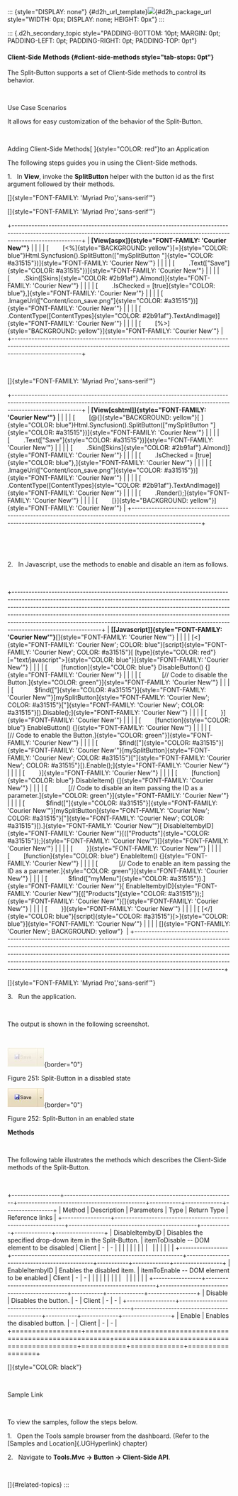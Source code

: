 ::: {style="DISPLAY: none"}
[](ms-xhelp:///?Id=d2h_url_template){#d2h_url_template}![](!package_url!){#d2h_package_url style="WIDTH: 0px; DISPLAY: none; HEIGHT: 0px"}
:::

::: {.d2h_secondary_topic style="PADDING-BOTTOM: 10pt; MARGIN: 0pt; PADDING-LEFT: 0pt; PADDING-RIGHT: 0pt; PADDING-TOP: 0pt"}
#### Client-Side Methods {#client-side-methods style="tab-stops: 0pt"}

The Split-Button supports a set of Client-Side methods to control its behavior.

 

Use Case Scenarios

It allows for easy customization of the behavior of the Split-Button.

 

Adding Client-Side Methods[ ]{style="COLOR: red"}to an Application

The following steps guides you in using the Client-Side methods.

1.   In **View**, invoke the **SplitButton** helper with the button id as the first argument followed by their methods.

[]{style="FONT-FAMILY: 'Myriad Pro','sans-serif'"} 

[]{style="FONT-FAMILY: 'Myriad Pro','sans-serif'"} 

+------------------------------------------------------------------------------------------------------------------------------------------------------------------------------------+
| **[View\[aspx\]]{style="FONT-FAMILY: 'Courier New'"}**                                                                                                                             |
|                                                                                                                                                                                    |
| [        [\<%]{style="BACKGROUND: yellow"}[=]{style="COLOR: blue"}Html.Syncfusion().SplitButton([\"mySplitButton \"]{style="COLOR: #a31515"})]{style="FONT-FAMILY: 'Courier New'"} |
|                                                                                                                                                                                    |
| [        .Text([\"Save\"]{style="COLOR: #a31515"})]{style="FONT-FAMILY: 'Courier New'"}                                                                                            |
|                                                                                                                                                                                    |
| [        .Skin([Skins]{style="COLOR: #2b91af"}.Almond)]{style="FONT-FAMILY: 'Courier New'"}                                                                                        |
|                                                                                                                                                                                    |
| [        .IsChecked = [true]{style="COLOR: blue"},]{style="FONT-FAMILY: 'Courier New'"}                                                                                            |
|                                                                                                                                                                                    |
| [        .ImageUrl([\"Content/icon_save.png\"]{style="COLOR: #a31515"})]{style="FONT-FAMILY: 'Courier New'"}                                                                       |
|                                                                                                                                                                                    |
| [        .ContentType([ContentTypes]{style="COLOR: #2b91af"}.TextAndImage)]{style="FONT-FAMILY: 'Courier New'"}                                                                    |
|                                                                                                                                                                                    |
| [        [%\>]{style="BACKGROUND: yellow"}]{style="FONT-FAMILY: 'Courier New'"}                                                                                                    |
+------------------------------------------------------------------------------------------------------------------------------------------------------------------------------------+

 

[]{style="FONT-FAMILY: 'Myriad Pro','sans-serif'"} 

+------------------------------------------------------------------------------------------------------------------------------------------------------------------------------------+
| **[View\[cshtml\]]{style="FONT-FAMILY: 'Courier New'"}**                                                                                                                           |
|                                                                                                                                                                                    |
| [        [\@{]{style="BACKGROUND: yellow"}[ ]{style="COLOR: blue"}Html.Syncfusion().SplitButton([\"mySplitButton \"]{style="COLOR: #a31515"})]{style="FONT-FAMILY: 'Courier New'"} |
|                                                                                                                                                                                    |
| [        .Text([\"Save\"]{style="COLOR: #a31515"})]{style="FONT-FAMILY: 'Courier New'"}                                                                                            |
|                                                                                                                                                                                    |
| [        .Skin([Skins]{style="COLOR: #2b91af"}.Almond)]{style="FONT-FAMILY: 'Courier New'"}                                                                                        |
|                                                                                                                                                                                    |
| [        .IsChecked = [true]{style="COLOR: blue"},]{style="FONT-FAMILY: 'Courier New'"}                                                                                            |
|                                                                                                                                                                                    |
| [        .ImageUrl([\"Content/icon_save.png\"]{style="COLOR: #a31515"})]{style="FONT-FAMILY: 'Courier New'"}                                                                       |
|                                                                                                                                                                                    |
| [        .ContentType([ContentTypes]{style="COLOR: #2b91af"}.TextAndImage)]{style="FONT-FAMILY: 'Courier New'"}                                                                    |
|                                                                                                                                                                                    |
| [        .Render();]{style="FONT-FAMILY: 'Courier New'"}                                                                                                                           |
|                                                                                                                                                                                    |
| [        [}]{style="BACKGROUND: yellow"}]{style="FONT-FAMILY: 'Courier New'"}                                                                                                      |
+------------------------------------------------------------------------------------------------------------------------------------------------------------------------------------+

 

 

2.   In Javascript, use the methods to enable and disable an item as follows.

 

+-------------------------------------------------------------------------------------------------------------------------------------------------------------------------------------------------------------------------------------------------------------------------------------------------------------------------------------------------------------------------------------------------------------------------------------+
| **[\[Javascript\]]{style="FONT-FAMILY: 'Courier New'"}**[]{style="FONT-FAMILY: 'Courier New'"}                                                                                                                                                                                                                                                                                                                                      |
|                                                                                                                                                                                                                                                                                                                                                                                                                                     |
| [\<]{style="FONT-FAMILY: 'Courier New'; COLOR: blue"}[script]{style="FONT-FAMILY: 'Courier New'; COLOR: #a31515"}[ [type]{style="COLOR: red"}[=\"text/javascript\"\>]{style="COLOR: blue"}]{style="FONT-FAMILY: 'Courier New'"}                                                                                                                                                                                                     |
|                                                                                                                                                                                                                                                                                                                                                                                                                                     |
| [        [function]{style="COLOR: blue"} DisableButton() {]{style="FONT-FAMILY: 'Courier New'"}                                                                                                                                                                                                                                                                                                                                     |
|                                                                                                                                                                                                                                                                                                                                                                                                                                     |
| [            [// Code to disable the Button.]{style="COLOR: green"}]{style="FONT-FAMILY: 'Courier New'"}                                                                                                                                                                                                                                                                                                                            |
|                                                                                                                                                                                                                                                                                                                                                                                                                                     |
| [            \$find([\"]{style="COLOR: #a31515"}]{style="FONT-FAMILY: 'Courier New'"}[mySplitButton]{style="FONT-FAMILY: 'Courier New'; COLOR: #a31515"}[\"]{style="FONT-FAMILY: 'Courier New'; COLOR: #a31515"}[).Disable();]{style="FONT-FAMILY: 'Courier New'"}                                                                                                                                                                  |
|                                                                                                                                                                                                                                                                                                                                                                                                                                     |
| [        }]{style="FONT-FAMILY: 'Courier New'"}                                                                                                                                                                                                                                                                                                                                                                                     |
|                                                                                                                                                                                                                                                                                                                                                                                                                                     |
| [        [function]{style="COLOR: blue"} EnableButton() {]{style="FONT-FAMILY: 'Courier New'"}                                                                                                                                                                                                                                                                                                                                      |
|                                                                                                                                                                                                                                                                                                                                                                                                                                     |
| [            [// Code to enable the Button.]{style="COLOR: green"}]{style="FONT-FAMILY: 'Courier New'"}                                                                                                                                                                                                                                                                                                                             |
|                                                                                                                                                                                                                                                                                                                                                                                                                                     |
| [            \$find([\"]{style="COLOR: #a31515"}]{style="FONT-FAMILY: 'Courier New'"}[mySplitButton]{style="FONT-FAMILY: 'Courier New'; COLOR: #a31515"}[\"]{style="FONT-FAMILY: 'Courier New'; COLOR: #a31515"}[).Enable();]{style="FONT-FAMILY: 'Courier New'"}                                                                                                                                                                   |
|                                                                                                                                                                                                                                                                                                                                                                                                                                     |
| [        }]{style="FONT-FAMILY: 'Courier New'"}                                                                                                                                                                                                                                                                                                                                                                                     |
|                                                                                                                                                                                                                                                                                                                                                                                                                                     |
| [        [function]{style="COLOR: blue"} DisableItem() {]{style="FONT-FAMILY: 'Courier New'"}                                                                                                                                                                                                                                                                                                                                       |
|                                                                                                                                                                                                                                                                                                                                                                                                                                     |
| [            [// Code to disable an item passing the ID as a parameter.]{style="COLOR: green"}]{style="FONT-FAMILY: 'Courier New'"}                                                                                                                                                                                                                                                                                                 |
|                                                                                                                                                                                                                                                                                                                                                                                                                                     |
| [            \$find([\"]{style="COLOR: #a31515"}]{style="FONT-FAMILY: 'Courier New'"}[mySplitButton]{style="FONT-FAMILY: 'Courier New'; COLOR: #a31515"}[\"]{style="FONT-FAMILY: 'Courier New'; COLOR: #a31515"}[).]{style="FONT-FAMILY: 'Courier New'"}[ DisableItembyID]{style="FONT-FAMILY: 'Courier New'"}[([\"Products\"]{style="COLOR: #a31515"});]{style="FONT-FAMILY: 'Courier New'"}[]{style="FONT-FAMILY: 'Courier New'"} |
|                                                                                                                                                                                                                                                                                                                                                                                                                                     |
| [        }]{style="FONT-FAMILY: 'Courier New'"}                                                                                                                                                                                                                                                                                                                                                                                     |
|                                                                                                                                                                                                                                                                                                                                                                                                                                     |
| [        [function]{style="COLOR: blue"} EnableItem() {]{style="FONT-FAMILY: 'Courier New'"}                                                                                                                                                                                                                                                                                                                                        |
|                                                                                                                                                                                                                                                                                                                                                                                                                                     |
| [            [// Code to enable an item passing the ID as a parameter.]{style="COLOR: green"}]{style="FONT-FAMILY: 'Courier New'"}                                                                                                                                                                                                                                                                                                  |
|                                                                                                                                                                                                                                                                                                                                                                                                                                     |
| [            \$find([\"myMenu\"]{style="COLOR: #a31515"}).]{style="FONT-FAMILY: 'Courier New'"}[ EnableItembyID]{style="FONT-FAMILY: 'Courier New'"}[([\"Products\"]{style="COLOR: #a31515"});]{style="FONT-FAMILY: 'Courier New'"}[]{style="FONT-FAMILY: 'Courier New'"}                                                                                                                                                           |
|                                                                                                                                                                                                                                                                                                                                                                                                                                     |
| [        }]{style="FONT-FAMILY: 'Courier New'"}                                                                                                                                                                                                                                                                                                                                                                                     |
|                                                                                                                                                                                                                                                                                                                                                                                                                                     |
| [ [\</]{style="COLOR: blue"}[script]{style="COLOR: #a31515"}[\>]{style="COLOR: blue"}]{style="FONT-FAMILY: 'Courier New'"}                                                                                                                                                                                                                                                                                                          |
|                                                                                                                                                                                                                                                                                                                                                                                                                                     |
| []{style="FONT-FAMILY: 'Courier New'; BACKGROUND: yellow"}                                                                                                                                                                                                                                                                                                                                                                          |
+-------------------------------------------------------------------------------------------------------------------------------------------------------------------------------------------------------------------------------------------------------------------------------------------------------------------------------------------------------------------------------------------------------------------------------------+

[]{style="FONT-FAMILY: 'Myriad Pro','sans-serif'"} 

3.   Run the application.

 

The output is shown in the following screenshot.

 

![](ImagesExt/image56_278.jpg){border="0"}

Figure 251: Split-Button in a disabled state

![](ImagesExt/image56_252.jpg){border="0"}

Figure 252: Split-Button in an enabled state

**Methods**

 

The following table illustrates the methods which describes the Client-Side methods of the Split-Button.

 

+-----------------+------------------------------------------------------------+---------------------------------------------+-----------+-------------+-----------------+
| Method          | Description                                                | Parameters                                  | Type      | Return Type | Reference links |
+-----------------+------------------------------------------------------------+---------------------------------------------+-----------+-------------+-----------------+
| DisableItembyID | Disables the specified drop-down item in the Split-Button. | itemToDisable -- DOM element to be disabled | Client    | \-          | \-              |
|                 |                                                            |                                             |           |             |                 |
|                 |                                                            |                                             |           |             |                 |
+-----------------+------------------------------------------------------------+---------------------------------------------+-----------+-------------+-----------------+
| EnableItembyID  | Enables the disabled item.                                 | itemToEnable -- DOM element to be enabled   | Client    | \-          | \-              |
|                 |                                                            |                                             |           |             |                 |
|                 |                                                            |                                             |           |             |                 |
+-----------------+------------------------------------------------------------+---------------------------------------------+-----------+-------------+-----------------+
| Disable         | Disables the button.                                       | \-                                          | Client    | \-          | \-              |
+-----------------+------------------------------------------------------------+---------------------------------------------+-----------+-------------+-----------------+
| Enable          | Enables the disabled button.                               | \-                                          | Client    | \-          | \-              |
+=================+============================================================+=============================================+===========+=============+=================+

[]{style="COLOR: black"} 

 

Sample Link

 

To view the samples, follow the steps below.

1.   Open the Tools sample browser from the dashboard. (Refer to the [Samples and Location]{.UGHyperlink} chapter)

2.   Navigate to **Tools.Mvc -\> Button -\> Client-Side API**.

 

[]{#related-topics}
:::
